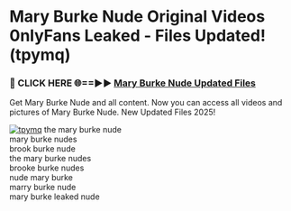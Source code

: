# Mary Burke Nude Original Videos 0nlyFans Leaked - Files Updated! (tpymq)

<h3>🔴 CLICK HERE 🌐==►► <a href="https://tinyurl.com/5h6xmrr3" rel="nofollow">Mary Burke Nude Updated Files</a></h3>

Get Mary Burke Nude and all content. Now you can access all videos and pictures of Mary Burke Nude. New Updated Files 2025!

[![tpymq](https://i.imgur.com/KVD873Z.gif)](https://tinyurl.com/5h6xmrr3)
the mary burke nude<br>
mary burke nudes<br>
brook burke nude<br>
the mary burke nudes<br>
brooke burke nudes<br>
nude mary burke<br>
marry burke nude<br>
mary burke leaked nude